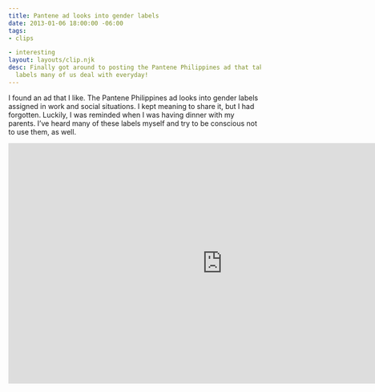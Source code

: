 ```yaml
---
title: Pantene ad looks into gender labels
date: 2013-01-06 18:00:00 -06:00
tags:
- clips

- interesting
layout: layouts/clip.njk
desc: Finally got around to posting the Pantene Philippines ad that takes on the gender
  labels many of us deal with everyday!
---
```


I found an ad that I like. The Pantene Philippines ad looks into gender labels assigned in work and social situations. I kept meaning to share it, but I had forgotten. Luckily, I was reminded when I was having dinner with my parents. I’ve heard many of these labels myself and try to be conscious not to use them, as well. </p>
<iframe width="853" height="480" src="https://www.youtube.com/embed/kOjNcZvwjxI" frameborder="0" allowfullscreen></iframe>